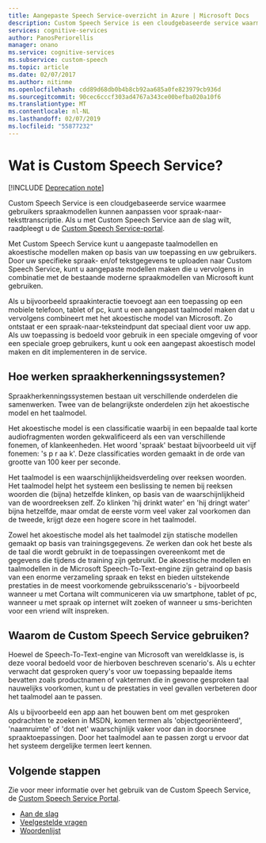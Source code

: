 ```yaml
---
title: Aangepaste Speech Service-overzicht in Azure | Microsoft Docs
description: Custom Speech Service is een cloudgebaseerde service waarmee gebruikers spraakmodellen kunnen aanpassen voor spraak-naar-teksttranscriptie.
services: cognitive-services
author: PanosPeriorellis
manager: onano
ms.service: cognitive-services
ms.subservice: custom-speech
ms.topic: article
ms.date: 02/07/2017
ms.author: nitinme
ms.openlocfilehash: cdd89d68db0b4b8cb92aa685a0fe823979cb936d
ms.sourcegitcommit: 90cec6cccf303ad4767a343ce00befba020a10f6
ms.translationtype: MT
ms.contentlocale: nl-NL
ms.lasthandoff: 02/07/2019
ms.locfileid: "55877232"
---
```

# <a name="what-is-custom-speech-service"></a>Wat is Custom Speech Service?

[!INCLUDE [Deprecation note](../../../includes/cognitive-services-custom-speech-deprecation-note.md)]

Custom Speech Service is een cloudgebaseerde service waarmee gebruikers spraakmodellen kunnen aanpassen voor spraak-naar-teksttranscriptie.
Als u met Custom Speech Service aan de slag wilt, raadpleegt u de [Custom Speech Service-portal](https://cris.ai).

Met Custom Speech Service kunt u aangepaste taalmodellen en akoestische modellen maken op basis van uw toepassing en uw gebruikers. Door uw specifieke spraak- en/of tekstgegevens te uploaden naar Custom Speech Service, kunt u aangepaste modellen maken die u vervolgens in combinatie met de bestaande moderne spraakmodellen van Microsoft kunt gebruiken.

Als u bijvoorbeeld spraakinteractie toevoegt aan een toepassing op een mobiele telefoon, tablet of pc, kunt u een aangepast taalmodel maken dat u vervolgens combineert met het akoestische model van Microsoft. Zo ontstaat er een spraak-naar-teksteindpunt dat speciaal dient voor uw app. Als uw toepassing is bedoeld voor gebruik in een speciale omgeving of voor een speciale groep gebruikers, kunt u ook een aangepast akoestisch model maken en dit implementeren in de service.


## <a name="how-do-speech-recognition-systems-work"></a>Hoe werken spraakherkenningssystemen?
Spraakherkenningssystemen bestaan uit verschillende onderdelen die samenwerken. Twee van de belangrijkste onderdelen zijn het akoestische model en het taalmodel.

Het akoestische model is een classificatie waarbij in een bepaalde taal korte audiofragmenten worden gekwalificeerd als een van verschillende fonemen, of klankeenheden. Het woord 'spraak' bestaat bijvoorbeeld uit vijf fonemen: 's p r aa k'. Deze classificaties worden gemaakt in de orde van grootte van 100 keer per seconde.

Het taalmodel is een waarschijnlijkheidsverdeling over reeksen woorden. Het taalmodel helpt het systeem een beslissing te nemen bij reeksen woorden die (bijna) hetzelfde klinken, op basis van de waarschijnlijkheid van de woordreeksen zelf. Zo klinken 'hij drinkt water' en 'hij dringt water' bijna hetzelfde, maar omdat de eerste vorm veel vaker zal voorkomen dan de tweede, krijgt deze een hogere score in het taalmodel.

Zowel het akoestische model als het taalmodel zijn statische modellen gemaakt op basis van trainingsgegevens. Ze werken dan ook het beste als de taal die wordt gebruikt in de toepassingen overeenkomt met de gegevens die tijdens de training zijn gebruikt. De akoestische modellen en taalmodellen in de Microsoft Speech-To-Text-engine zijn getraind op basis van een enorme verzameling spraak en tekst en bieden uitstekende prestaties in de meest voorkomende gebruiksscenario's - bijvoorbeeld wanneer u met Cortana wilt communiceren via uw smartphone, tablet of pc, wanneer u met spraak op internet wilt zoeken of wanneer u sms-berichten voor een vriend wilt inspreken.

## <a name="why-use-the-custom-speech-service"></a>Waarom de Custom Speech Service gebruiken?
Hoewel de Speech-To-Text-engine van Microsoft van wereldklasse is, is deze vooral bedoeld voor de hierboven beschreven scenario's. Als u echter verwacht dat gesproken query's voor uw toepassing bepaalde items bevatten zoals productnamen of vaktermen die in gewone gesproken taal nauwelijks voorkomen, kunt u de prestaties in veel gevallen verbeteren door het taalmodel aan te passen.

Als u bijvoorbeeld een app aan het bouwen bent om met gesproken opdrachten te zoeken in MSDN, komen termen als 'objectgeoriënteerd', 'naamruimte' of 'dot net' waarschijnlijk vaker voor dan in doorsnee spraaktoepassingen. Door het taalmodel aan te passen zorgt u ervoor dat het systeem dergelijke termen leert kennen.

## <a name="next-steps"></a>Volgende stappen

Zie voor meer informatie over het gebruik van de Custom Speech Service, de [Custom Speech Service Portal](https://cris.ai).

* [Aan de slag](cognitive-services-custom-speech-get-started.md)
* [Veelgestelde vragen](cognitive-services-custom-speech-faq.md)
* [Woordenlijst](cognitive-services-custom-speech-glossary.md)
